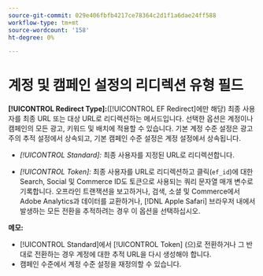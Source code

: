 ```yaml
---
source-git-commit: 029e406fbfb4217ce78364c2d1f1a6dae24ff588
workflow-type: tm+mt
source-wordcount: '158'
ht-degree: 0%

---
```

# 계정 및 캠페인 설정의 리디렉션 유형 필드

**[!UICONTROL Redirect Type]:**([!UICONTROL EF Redirect]에만 해당) 최종 사용자를 최종 URL 또는 대상 URL로 리디렉션하는 메서드입니다. 선택한 옵션은 계정이나 캠페인의 모든 광고, 키워드 및 배치에 적용할 수 있습니다. 기본 계정 수준 설정은 광고주의 추적 설정에서 상속되고, 기본 캠페인 수준 설정은 계정 설정에서 상속됩니다.

* *[!UICONTROL Standard]:* 최종 사용자를 지정된 URL로 리디렉션합니다.

* *[!UICONTROL Token]:* 최종 사용자를 URL로 리디렉션하고 클릭(`ef_id`)에 대한 Search, Social 및 Commerce ID도 토큰으로 사용되는 쿼리 문자열 매개 변수로 기록합니다. 오프라인 트랜잭션을 보고하거나, 검색, 소셜 및 Commerce에서 Adobe Analytics과 데이터를 교환하거나, [!DNL Apple Safari] 브라우저 내에서 발생하는 모든 전환을 추적하려는 경우 이 옵션을 선택하십시오.

**메모:**

* [!UICONTROL Standard]에서 [!UICONTROL Token] (으)로 전환하거나 그 반대로 전환하는 경우 계정에 대한 추적 URL을 다시 생성해야 합니다.
* 캠페인 수준에서 계정 수준 설정을 재정의할 수 있습니다.
